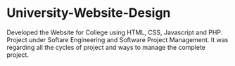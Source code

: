 # University-Website-Design
Developed the Website for College using HTML, CSS, Javascript and PHP. Project under Softare Engineering and Software Project Management. It was regarding all the cycles of project and ways to manage the complete project.
